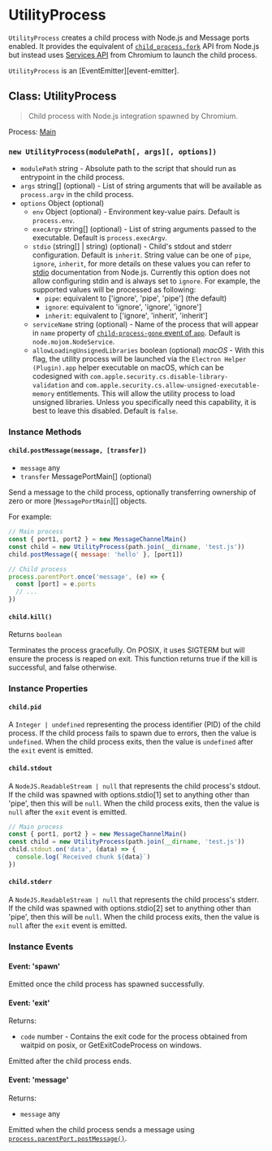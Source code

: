 # UtilityProcess

`UtilityProcess` creates a child process with
Node.js and Message ports enabled. It provides the equivalent of [`child_process.fork`][] API from Node.js
but instead uses [Services API][] from Chromium to launch the child process.

`UtilityProcess` is an [EventEmitter][event-emitter].

## Class: UtilityProcess

> Child process with Node.js integration spawned by Chromium.

Process: [Main](../glossary.md#main-process)<br />

### `new UtilityProcess(modulePath[, args][, options])`

* `modulePath` string - Absolute path to the script that should run as entrypoint in the child process.
* `args` string[] (optional) - List of string arguments that will be available as `process.argv`
  in the child process.
* `options` Object (optional)
  * `env` Object (optional) - Environment key-value pairs. Default is `process.env`.
  * `execArgv` string[] (optional) - List of string arguments passed to the executable. Default is `process.execArgv`.
  * `stdio` (string[] | string) (optional) - Child's stdout and stderr configuration. Default is `inherit`.
    String value can be one of `pipe`, `ignore`, `inherit`, for more details on these values you can refer to
    [stdio][] documentation from Node.js. Currently this option does not allow configuring
    stdin and is always set to `ignore`. For example, the supported values will be processed as following:
    * `pipe`: equivalent to ['ignore', 'pipe', 'pipe'] (the default)
    * `ignore`: equivalent to 'ignore', 'ignore', 'ignore']
    * `inherit`: equivalent to ['ignore', 'inherit', 'inherit']
  * `serviceName` string (optional) - Name of the process that will appear in `name` property of
    [`child-process-gone` event of `app`](app.md#event-child-process-gone).
    Default is `node.mojom.NodeService`.
  * `allowLoadingUnsignedLibraries` boolean (optional) _macOS_ - With this flag, the utility process will be
    launched via the `Electron Helper (Plugin).app` helper executable on macOS, which can be
    codesigned with `com.apple.security.cs.disable-library-validation` and
    `com.apple.security.cs.allow-unsigned-executable-memory` entitlements. This will allow the utility process
    to load unsigned libraries. Unless you specifically need this capability, it is best to leave this disabled.
    Default is `false`.

### Instance Methods

#### `child.postMessage(message, [transfer])`

* `message` any
* `transfer` MessagePortMain[] (optional)

Send a message to the child process, optionally transferring ownership of
zero or more [`MessagePortMain`][] objects.

For example:

```js
// Main process
const { port1, port2 } = new MessageChannelMain()
const child = new UtilityProcess(path.join(__dirname, 'test.js'))
child.postMessage({ message: 'hello' }, [port1])

// Child process
process.parentPort.once('message', (e) => {
  const [port] = e.ports
  // ...
})
```

#### `child.kill()`

Returns `boolean`

Terminates the process gracefully. On POSIX, it uses SIGTERM
but will ensure the process is reaped on exit. This function returns
true if the kill is successful, and false otherwise.

### Instance Properties

#### `child.pid`

A `Integer | undefined` representing the process identifier (PID) of the child process.
If the child process fails to spawn due to errors, then the value is `undefined`. When
the child process exits, then the value is `undefined` after the `exit` event is emitted.

#### `child.stdout`

A `NodeJS.ReadableStream | null` that represents the child process's stdout.
If the child was spawned with options.stdio[1] set to anything other than 'pipe', then this will be `null`.
When the child process exits, then the value is `null` after the `exit` event is emitted.

```js
// Main process
const { port1, port2 } = new MessageChannelMain()
const child = new UtilityProcess(path.join(__dirname, 'test.js'))
child.stdout.on('data', (data) => {
  console.log(`Received chunk ${data}`)
})
```

#### `child.stderr`

A `NodeJS.ReadableStream | null` that represents the child process's stderr.
If the child was spawned with options.stdio[2] set to anything other than 'pipe', then this will be `null`.
When the child process exits, then the value is `null` after the `exit` event is emitted.

### Instance Events

#### Event: 'spawn'

Emitted once the child process has spawned successfully.

#### Event: 'exit'

Returns:

* `code` number - Contains the exit code for
the process obtained from waitpid on posix, or GetExitCodeProcess on windows.

Emitted after the child process ends.

#### Event: 'message'

Returns:

* `message` any

Emitted when the child process sends a message using [`process.parentPort.postMessage()`](process.md#processparentport).

[`child_process.fork`]: https://nodejs.org/dist/latest-v16.x/docs/api/child_process.html#child_processforkmodulepath-args-options
[Services API]: https://chromium.googlesource.com/chromium/src/+/master/docs/mojo_and_services.md
[stdio]: https://nodejs.org/dist/latest/docs/api/child_process.html#optionsstdio
